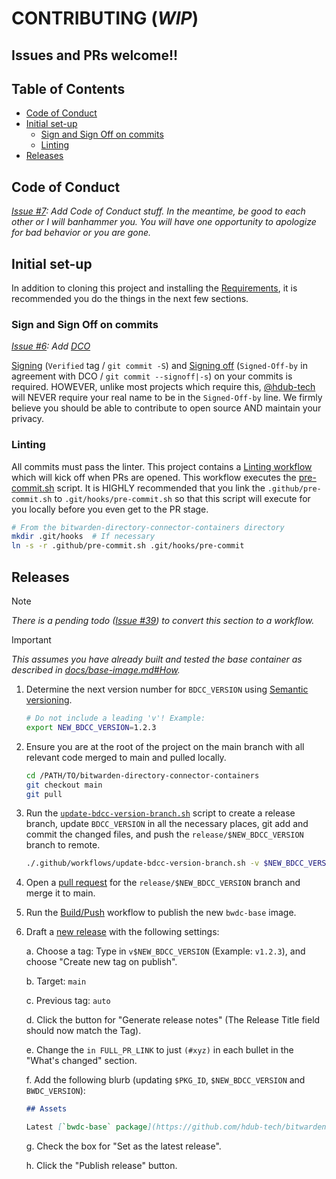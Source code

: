 # CONTRIBUTING (_WIP_)

## Issues and PRs welcome!!

## Table of Contents

- [Code of Conduct](#code-of-conduct)
- [Initial set-up](#initial-set-up)
  - [Sign and Sign Off on commits](sign-and-sign-off-on-commits)
  - [Linting](#linting)
- [Releases](#releases)

## Code of Conduct

_[Issue #7]: Add Code of Conduct stuff. In the meantime, be good to each other or
I will banhammer you. You will have one opportunity to apologize for bad
behavior or you are gone._

## Initial set-up

In addition to cloning this project and installing the [Requirements], it is
recommended you do the things in the next few sections.

### Sign and Sign Off on commits

_[Issue #6]: Add [DCO]_

[Signing] (`Verified` tag / `git commit -S`) and [Signing off] (`Signed-Off-by`
in agreement with DCO / `git commit --signoff|-s`) on your commits is required.
HOWEVER, unlike most projects which require this, [@hdub-tech] will NEVER
require your real name to be in the `Signed-Off-by` line. We firmly believe you
should be able to contribute to open source AND maintain your privacy.

### Linting

All commits must pass the linter. This project contains a [Linting workflow]
which will kick off when PRs are opened. This workflow executes the
[pre-commit.sh] script. It is HIGHLY recommended that you link the
`.github/pre-commit.sh` to `.git/hooks/pre-commit.sh` so that this script will
execute for you locally before you even get to the PR stage.

```bash
# From the bitwarden-directory-connector-containers directory
mkdir .git/hooks  # If necessary
ln -s -r .github/pre-commit.sh .git/hooks/pre-commit
```

## Releases

> [!NOTE]
> _There is a pending todo ([Issue #39]) to convert this section to a workflow._
<!-- markdownlint-disable-next-line no-blanks-blockquote -->
> [!IMPORTANT]
> _This assumes you have already built and tested the base container as
> described in [docs/base-image.md#How]._

1. Determine the next version number for `BDCC_VERSION` using [Semantic versioning].

   ```bash
   # Do not include a leading 'v'! Example:
   export NEW_BDCC_VERSION=1.2.3
   ```

2. Ensure you are at the root of the project on the main branch with all
   relevant code merged to main and pulled locally.

   ```bash
   cd /PATH/TO/bitwarden-directory-connector-containers
   git checkout main
   git pull
   ```

3. Run the [`update-bdcc-version-branch.sh`] script to create a release branch,
   update `BDCC_VERSION` in all the necessary places, git add and commit the
   changed files, and push the `release/$NEW_BDCC_VERSION` branch to remote.

   ```bash
   ./.github/workflows/update-bdcc-version-branch.sh -v $NEW_BDCC_VERSION
   ```

4. Open a [pull request] for the `release/$NEW_BDCC_VERSION` branch and merge
   it to main.

5. Run the [Build/Push] workflow to publish the new `bwdc-base` image.

6. Draft a [new release] with the following settings:

   a. Choose a tag: Type in `v$NEW_BDCC_VERSION` (Example: `v1.2.3`), and
      choose "Create new tag on publish".

   b. Target: `main`

   c. Previous tag: `auto`

   d. Click the button for "Generate release notes" (The Release Title field
      should now match the Tag).

   e. Change the `in FULL_PR_LINK` to just `(#xyz)` in each bullet in the
      "What's changed" section.

   f. Add the following blurb (updating `$PKG_ID`, `$NEW_BDCC_VERSION` and
      `BWDC_VERSION`):

      <!-- markdownlint-disable MD013 -->
      ```markdown
      ## Assets

      Latest [`bwdc-base` package](https://github.com/hdub-tech/bitwarden-directory-connector-containers/pkgs/container/bwdc-base/$PKG_ID?tag=$NEW_BDCC_VERSION) tagged with: `$NEW_BDCC_VERSION` and `$BWDC_VERSION`
      ```
      <!-- markdownlint-enable MD013 -->
   g. Check the box for "Set as the latest release".

   h. Click the "Publish release" button.

<!-- Links -->
[docs/base-image.md#How]:          ./docs/base-image.md#How
[Linting workflow]:                ./.github/workflows/lint.yml
[pre-commit.sh]:                   ./.github/pre-commit.sh
[`update-bdcc-version-branch.sh`]: ./.github/workflows/update-bdcc-version-branch.sh
[DCO]:                 https://developercertificate.org/
[@hdub-tech]:          https://github.com/hdub-tech
[Build/Push]:          https://github.com/hdub-tech/bitwarden-directory-connector-containers/actions/workflows/build-push-base.yml
[Issue #6]:            https://github.com/hdub-tech/bitwarden-directory-connector-containers/issues/6
[Issue #7]:            https://github.com/hdub-tech/bitwarden-directory-connector-containers/issues/7
[Issue #39]:           https://github.com/hdub-tech/bitwarden-directory-connector-containers/issues/39
[new release]:         https://github.com/hdub-tech/bitwarden-directory-connector-containers/releases/new
[pull request]:        https://github.com/hdub-tech/bitwarden-directory-connector-containers/pulls
[Requirements]:        https://github.com/hdub-tech/bitwarden-directory-connector-containers/blob/main/README.md#requirements
[Semantic versioning]: https://semver.org/
[Signing]:             https://docs.github.com/en/authentication/managing-commit-signature-verification/signing-commits
[Signing off]:         https://git-scm.com/docs/git-commit#Documentation/git-commit.txt-code--signoffcode

<!-- markdownlint-configure-file {
  MD026: false
}
-->
